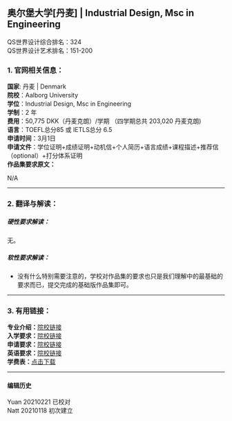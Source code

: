 ## 奥尔堡大学[丹麦] | Industrial Design, Msc in Engineering

QS世界设计综合排名：324  
QS世界设计艺术排名：151-200



### 1. 官网相关信息：

**国家**: 丹麦 | Denmark  
**院校**：Aalborg University  
**学位**：Industrial Design, Msc in Engineering  
**学制**：2 年  
**费用**：50,775 DKK（丹麦克朗）/学期 （四学期总共 203,020 丹麦克朗)  
**语言**：TOEFL总分85 或 IETLS总分 6.5  
**申请时间**：3月1日  
**申请文件**：学位证明+成绩证明+动机信+个人简历+语言成绩+课程描述+推荐信（optional）+打分体系证明  
**作品集要求原文：**   

N/A


---


### 2. 翻译与解读：

##### 硬性要求解读：
无。


##### 软性要求解读：
- 没有什么特别需要注意的，学校对作品集的要求也只是我们理解中的最基础的要求而已，提交完成的基础版作品集即可。


---


### 3. 有用链接：

**专业介绍：**[院校链接](https://www.en.aau.dk/education/master/industrial-design)  
**入学要求：**[院校链接](https://www.en.aau.dk/education/master/industrial-design/application-and-requirements/)  
**申请要求：**[院校链接](https://www.en.aau.dk/education/apply/master/how-to-apply/#296124)  
**英语要求：**[院校链接](https://www.en.aau.dk/education/apply/master/admission-requirements/#293809)  
**学费表：**[点击下载](https://www.en.aau.dk/digitalAssets/938/938396_tuition-fee-rates-2021.pdf)


---


#### 编辑历史
Yuan 20210221 已校对  
Natt 20210118 初次建立  
